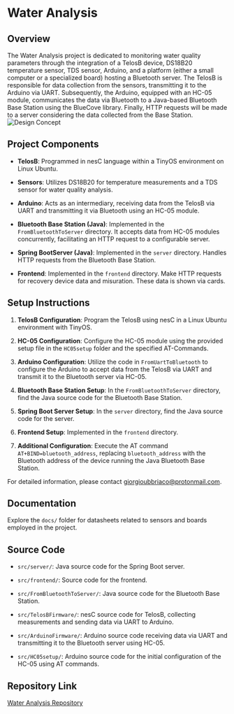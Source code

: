 # Water Analysis

## Overview

The Water Analysis project is dedicated to monitoring water quality parameters through the integration of a TelosB device, DS18B20 temperature sensor, TDS sensor, Arduino, and a platform (either a small computer or a specialized board) hosting a Bluetooth server. The TelosB is responsible for data collection from the sensors, transmitting it to the Arduino via UART. Subsequently, the Arduino, equipped with an HC-05 module, communicates the data via Bluetooth to a Java-based Bluetooth Base Station using the BlueCove library. Finally, HTTP requests will be made to a server considering the data collected from the Base Station.
![Design Concept](https://github.com/gubbriaco/water-analysis/assets/101352023/5ae3e3ae-728e-4988-86c5-d189b166aefc)

## Project Components

- **TelosB**: Programmed in nesC language within a TinyOS environment on Linux Ubuntu.

- **Sensors**: Utilizes DS18B20 for temperature measurements and a TDS sensor for water quality analysis.

- **Arduino**: Acts as an intermediary, receiving data from the TelosB via UART and transmitting it via Bluetooth using an HC-05 module.

- **Bluetooth Base Station (Java)**: Implemented in the `FromBluetoothToServer` directory. It accepts data from HC-05 modules concurrently, facilitating an HTTP request to a configurable server.

- **Spring BootServer (Java)**: Implemented in the `server` directory. Handles HTTP requests from the Bluetooth Base Station.

- **Frontend**: Implemented in the `frontend` directory. Make HTTP requests for recovery device data and misuration. These data is shown via cards. 

## Setup Instructions

1. **TelosB Configuration**: Program the TelosB using nesC in a Linux Ubuntu environment with TinyOS.

2. **HC-05 Configuration**: Configure the HC-05 module using the provided setup file in the `HC05setup` folder and the specified AT-Commands.

3. **Arduino Configuration**: Utilize the code in `FromUartToBluetooth` to configure the Arduino to accept data from the TelosB via UART and transmit it to the Bluetooth server via HC-05.

4. **Bluetooth Base Station Setup**: In the `FromBluetoothToServer` directory, find the Java source code for the Bluetooth Base Station. 

5. **Spring Boot Server Setup**: In the `server` directory, find the Java source code for the server.

6. **Frontend Setup**: Implemented in the `frontend` directory.

7. **Additional Configuration**: Execute the AT command `AT+BIND=bluetooth_address`, replacing `bluetooth_address` with the Bluetooth address of the device running the Java Bluetooth Base Station.

For detailed information, please contact [giorgioubbriaco@protonmail.com](mailto:giorgioubbriaco@protonmail.com).

## Documentation

Explore the `docs/` folder for datasheets related to sensors and boards employed in the project.

## Source Code

- `src/server/`: Java source code for the Spring Boot server.

- `src/frontend/`: Source code for the frontend.

- `src/FromBluetoothToServer/`: Java source code for the Bluetooth Base Station.
  
- `src/TelosBFirmware/`: nesC source code for TelosB, collecting measurements and sending data via UART to Arduino.
  
- `src/ArduinoFirmware/`: Arduino source code receiving data via UART and transmitting it to the Bluetooth server using HC-05.

- `src/HC05setup/`: Arduino source code for the initial configuration of the HC-05 using AT commands.

## Repository Link

[Water Analysis Repository](https://github.com/gubbriaco/water-analysis.git)
